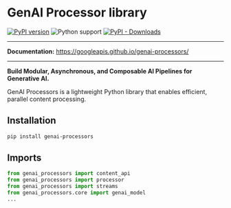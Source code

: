 # GenAI Processor library

[![PyPI version](https://img.shields.io/pypi/v/google-genai.svg)](https://pypi.org/project/genai-processors/)
![Python support](https://img.shields.io/pypi/pyversions/genai-processors)
[![PyPI - Downloads](https://img.shields.io/pypi/dw/genai-processors)](https://pypistats.org/packages/genai-processors)


--------
**Documentation:** https://googleapis.github.io/genai-processors/

-----

**Build Modular, Asynchronous, and Composable AI Pipelines for Generative AI.**

GenAI Processors is a lightweight Python library that enables efficient,
parallel content processing.

## Installation

```sh
pip install genai-processors
```

## Imports

```python
from genai_processors import content_api
from genai_processors import processor
from genai_processors import streams
from genai_processors.core import genai_model
...
```